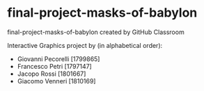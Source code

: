 # final-project-masks-of-babylon
final-project-masks-of-babylon created by GitHub Classroom

Interactive Graphics project by (in alphabetical order):
- Giovanni Pecorelli [1799865]
- Francesco Petri [1797147]
- Jacopo Rossi [1801667]
- Giacomo Venneri [1810169]
